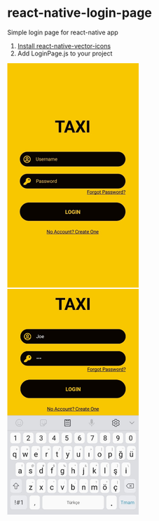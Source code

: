 # react-native-login-page
Simple login page for react-native app

1. [Install react-native-vector-icons](https://github.com/oblador/react-native-vector-icons#installation)
2. Add LoginPage.js to your project

<div style:{display:"inline-flex"}>
<img src="https://github.com/bk52/react-native-login-page/blob/main/App-1.jpg"  width="300px">
<img src="https://github.com/bk52/react-native-login-page/blob/main/App-2.jpg"  width="300px">
</div>
